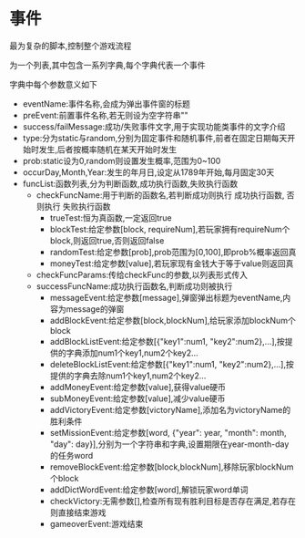 # 事件

最为复杂的脚本,控制整个游戏流程

为一个列表,其中包含一系列字典,每个字典代表一个事件

字典中每个参数意义如下

- eventName:事件名称,会成为弹出事件窗的标题
- preEvent:前置事件名称,若无则设为空字符串""
- success/failMessage:成功/失败事件文字,用于实现功能类事件的文字介绍
- type:分为static与random,分别为固定事件和随机事件,前者在固定日期每天开始时发生,后者按概率随机在某天开始时发生
- prob:static设为0,random则设置发生概率,范围为0~100
- occurDay,Month,Year:发生的年月日,设定从1789年开始,每月固定30天
- funcList:函数列表,分为判断函数,成功执行函数,失败执行函数
  - checkFuncName:用于判断的函数名,若判断成功则执行 成功执行函数, 否则执行 失败执行函数
    - trueTest:恒为真函数,一定返回true
    - blockTest:给定参数[block, requireNum],若玩家拥有requireNum个block,则返回true,否则返回false
    - randomTest:给定参数[prob],prob范围为[0,100],即prob%概率返回真
    - moneyTest:给定参数[value],若玩家现有金钱大于等于value则返回真
  -  checkFuncParams:传给checkFunc的参数,以列表形式传入
  - successFuncName:成功执行函数名,判断成功则被执行
    - messageEvent:给定参数[message],弹窗弹出标题为eventName,内容为message的弹窗
    - addBlockEvent:给定参数[block,blockNum],给玩家添加blockNum个block
    - addBlockListEvent:给定参数[{"key1":num1, "key2":num2},...],按提供的字典添加num1个key1,num2个key2...
    - deleteBlockListEvent:给定参数[{"key1":num1, "key2":num2},...],按提供的字典去除num1个key1,num2个key2...
    - addMoneyEvent:给定参数[value],获得value硬币
    - subMoneyEvent:给定参数[value],减少value硬币
    - addVictoryEvent:给定参数[victoryName],添加名为victoryName的胜利条件
    - setMissionEvent:给定参数[word, {"year": year, "month": month, "day": day}],分别为一个字符串和字典,设置期限在year-month-day的任务word
    - removeBlockEvent:给定参数[block,blockNum],移除玩家blockNum个block
    - addDictWordEvent:给定参数[word],解锁玩家word单词
    - checkVictory:无需参数[],检查所有现有胜利目标是否存在满足,若存在则直接结束游戏
    - gameoverEvent:游戏结束